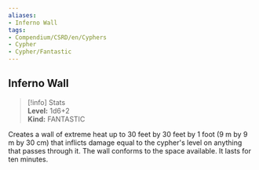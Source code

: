 ```yaml
---
aliases:
- Inferno Wall
tags:
- Compendium/CSRD/en/Cyphers
- Cypher
- Cypher/Fantastic
---
```


  
## Inferno Wall  
>[!info] Stats  
> **Level:** 1d6+2  
> **Kind:** FANTASTIC
  
Creates a wall of extreme heat up to 30 feet by 30 feet by 1 foot (9 m by 9 m by 30 cm) that inflicts damage equal to the cypher's level on anything that passes through it. The wall conforms to the space available. It lasts for ten minutes.